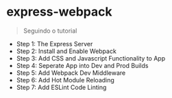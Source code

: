 # express-webpack

> Seguindo o tutorial

[Creating a Node Express-Webpack App with Dev and Prod Builds]: [https://medium.com/@binyamin/creating-a-node-express-webpack-app-with-dev-and-prod-builds-a4962ce51334]

- Step 1: The Express Server
- Step 2: Install and Enable Webpack
- Step 3: Add CSS and Javascript Functionality to App
- Step 4: Seperate App into Dev and Prod Builds
- Step 5: Add Webpack Dev Middleware
- Step 6: Add Hot Module Reloading
- Step 7: Add ESLint Code Linting